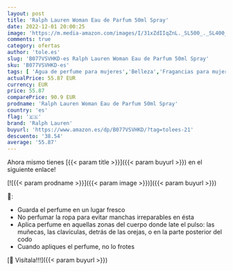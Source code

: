 ```yaml
---
layout: post
title: 'Ralph Lauren Woman Eau de Parfum 50ml Spray'
date: 2022-12-01 20:00:25
image: 'https://m.media-amazon.com/images/I/31xZdIIqZnL._SL500_._SL400_.jpg'
comments: true
category: ofertas
author: 'tole.es'
slug: 'B077VSVHKD-es Ralph Lauren Woman Eau de Parfum 50ml Spray'
sku: 'B077VSVHKD-es'
tags: [ 'Agua de perfume para mujeres','Belleza','Fragancias para mujeres','Perfumes y fragancias','de','eau','parfum','ralph lauren','🇪🇸', ]
actualPrice: 55.87 EUR
currency: EUR
price: 55.87
comparePrice: 90.9 EUR
prodname: 'Ralph Lauren Woman Eau de Parfum 50ml Spray'
country: 'es'
flag: '🇪🇸'
brand: 'Ralph Lauren'
buyurl: 'https://www.amazon.es/dp/B077VSVHKD/?tag=tolees-21'
descuento: '38.54'
average: '55.87'
---
```


Ahora mismo tienes [{{< param title >}}]({{< param buyurl >}}) en el siguiente enlace!

[![{{< param prodname >}}]({{< param image >}})]({{< param buyurl >}})

🔎:

- Guarda el perfume en un lugar fresco
- No perfumar la ropa para evitar manchas irreparables en ésta
- Aplica perfume en aquellas zonas del cuerpo donde late el pulso: las muñecas, las clavículas, detrás de las orejas, o en la parte posterior del codo
- Cuando apliques el perfume, no lo frotes

[🛒 Visítala!!!]({{< param buyurl >}})
